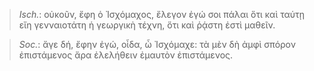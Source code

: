 

>  *Isch.*: οὐκοῦν, ἔφη ὁ Ἰσχόμαχος, ἔλεγον ἐγώ σοι πάλαι ὅτι καὶ ταύτῃ εἴη γενναιοτάτη ἡ γεωργικὴ τέχνη, ὅτι καὶ ῥᾴστη ἐστὶ μαθεῖν.



>  *Soc.*: ἄγε δή, ἔφην ἐγώ, οἶδα, ὦ Ἰσχόμαχε: τὰ μὲν δὴ ἀμφὶ σπόρον ἐπιστάμενος ἄρα ἐλελήθειν ἐμαυτὸν ἐπιστάμενος.